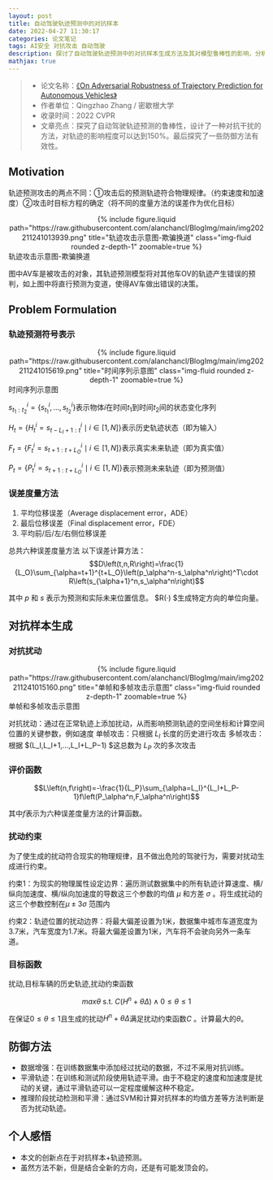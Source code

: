 ```yaml
---
layout: post
title: 自动驾驶轨迹预测中的对抗样本
date: 2022-04-27 11:30:17
categories: 论文笔记
tags: AI安全 对抗攻击 自动驾驶
description: 探讨了自动驾驶轨迹预测中的对抗样本生成方法及其对模型鲁棒性的影响，分析了不同攻击方式对轨迹预测的干扰程度，并提出了相应的防御策略。
mathjax: true
---
```


>- 论文名称：[《On Adversarial Robustness of Trajectory Prediction for Autonomous Vehicles》](http://link.zhihu.com/?target=https%3A//arxiv.org/abs/2201.05057)
>- 作者单位：Qingzhao Zhang / 密歇根大学
>- 收录时间：2022 CVPR
>- 文章亮点：探究了自动驾驶轨迹预测的鲁棒性，设计了一种对抗干扰的方法，对轨迹的影响程度可以达到150%。最后探究了一些防御方法有效性。

<!--more-->

## Motivation

轨迹预测攻击的两点不同：①攻击后的预测轨迹符合物理规律。（约束速度和加速度）②攻击时目标方程的确定（将不同的度量方法的误差作为优化目标）

<div class="row mt-3">
    <div class="col-sm mt-3 mt-md-0" style="text-align: center;">
        {% include figure.liquid path="https://raw.githubusercontent.com/alanchancl/BlogImg/main/img202211241013939.png" title="轨迹攻击示意图-欺骗换道" class="img-fluid rounded z-depth-1" zoomable=true %}
    </div>
</div>
<div class="caption">轨迹攻击示意图-欺骗换道</div>

图中AV车是被攻击的对象，其轨迹预测模型将对其他车OV的轨迹产生错误的预判，如上图中将直行预测为变道，使得AV车做出错误的决策。

## Problem Formulation

### 轨迹预测符号表示

<div class="row mt-3">
    <div class="col-sm mt-3 mt-md-0" style="text-align: center;">
        {% include figure.liquid path="https://raw.githubusercontent.com/alanchancl/BlogImg/main/img202211241015619.png" title="时间序列示意图" class="img-fluid rounded z-depth-1" zoomable=true %}
    </div>
</div>
<div class="caption">时间序列示意图</div>

$s_{t_1:t_2}^i=\left\{s_{t_1}^i,\ldots,s_{t_2}^i\right\}$表示物体$i$在时间$t_1$到时间$t_2$间的状态变化序列

$H_t=\left\{H_t^i=s_{t-L_I+1:t}^i\mid i\in\left[1,N\right]\right\}$表示历史轨迹状态（即为输入）

$F_t=\left\{F_t^i=s_{t+1:t+L_O}^i\mid i\in\left[1,N\right]\right\}$表示真实未来轨迹（即为真实值）

$P_t=\left\{P_t^i=s_{t+1:t+L_O}^i\mid i\in\left[1,N\right]\right\}$表示预测未来轨迹（即为预测值）

### 误差度量方法
1. 平均位移误差（Average displacement error，ADE）
2. 最后位移误差（Final displacement error，FDE）
3. 平均前/后/左/右侧位移误差

总共六种误差度量方法
以下误差计算方法：
$$D\left(t,n,R\right)=\frac{1}{L_O}\sum_{\alpha=t+1}^{t+L_O}\left(p_\alpha^n-s_\alpha^n\right)^T\cdot R\left(s_{\alpha+1}^n,s_\alpha^n\right)$$

其中 $p$ 和 $s$ 表示为预测和实际未来位置信息。 $R(·) $生成特定方向的单位向量。

## 对抗样本生成
### 对抗扰动

<div class="row mt-3">
    <div class="col-sm mt-3 mt-md-0" style="text-align: center;">
        {% include figure.liquid path="https://raw.githubusercontent.com/alanchancl/BlogImg/main/img202211241015160.png" title="单帧和多帧攻击示意图" class="img-fluid rounded z-depth-1" zoomable=true %}
    </div>
</div>
<div class="caption">单帧和多帧攻击示意图</div>

对抗扰动：通过在正常轨迹上添加扰动，从而影响预测轨迹的空间坐标和计算空间位置的关键参数，例如速度
单帧攻击：只根据 $L_I$ 长度的历史进行攻击
多帧攻击：根据 $(L_I,L_I+1,...,L_I+L_P−1) $这总数为 $L_P$ 次的多次攻击

### 评价函数

$$L\left(n,f\right)=-\frac{1}{L_P}\sum_{\alpha=L_I}^{L_I+L_P-1}f\left(P_\alpha^n,F_\alpha^n\right)$$

其中$f$表示为六种误差度量方法的计算函数。

### 扰动约束

为了使生成的扰动符合现实的物理规律，且不做出危险的驾驶行为，需要对扰动生成进行约束。

约束1：为现实的物理属性设定边界：遍历测试数据集中的所有轨迹计算速度、横/纵向加速度、横/纵向加速度的导数这三个参数的均值 $μ$ 和方差 $σ$ 。将生成扰动的这三个参数控制在$μ±3 σ$ 范围内

约束2：轨迹位置的扰动边界：将最大偏差设置为1米，数据集中城市车道宽度为3.7米，汽车宽度为1.7米。将最大偏差设置为1米，汽车将不会驶向另外一条车道。

### 目标函数

扰动,目标车辆的历史轨迹,扰动约束函数

$$max\theta\mathrm{\ s.t.\ }C\left(H^n+\theta\Delta\right)\land0\le\theta\le1$$

在保证$0\le\theta\le1$且生成的扰动$H^n+\theta\Delta$满足扰动约束函数$C$ 。计算最大的$θ$。

## 防御方法

- 数据增强：在训练数据集中添加经过扰动的数据，不过不采用对抗训练。
- 平滑轨迹：在训练和测试阶段使用轨迹平滑。由于不稳定的速度和加速度是扰动的关键，通过平滑轨迹可以一定程度缓解这种不稳定。
- 推理阶段扰动检测和平滑：通过SVM和计算对抗样本的均值方差等方法判断是否为扰动轨迹。

## 个人感悟

- 本文的创新点在于对抗样本+轨迹预测。
- 虽然方法不新，但是结合全新的方向，还是有可能发顶会的。